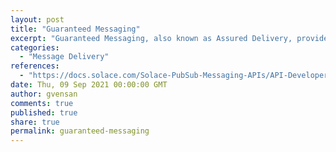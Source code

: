 ```yaml
---
layout: post
title: "Guaranteed Messaging"
excerpt: "Guaranteed Messaging, also known as Assured Delivery, provides once‑and‑only‑once message delivery.<br/><br/>Guaranteed messages are maintained in a non-volatile store; therefore, Guaranteed messages are most appropriate for messaging applications that require persistent storage of the messages they send or intend to receive."
categories:
  - "Message Delivery"
references:
  - "https://docs.solace.com/Solace-PubSub-Messaging-APIs/API-Developer-Guide/Message-Delivery-Modes.htm"
date: Thu, 09 Sep 2021 00:00:00 GMT
author: gvensan
comments: true
published: true
share: true
permalink: guaranteed-messaging
---
```

